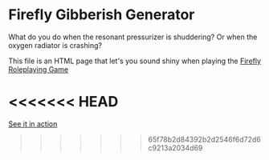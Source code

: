 # Firefly Gibberish Generator

What do you do when the resonant pressurizer is shuddering? Or when the oxygen radiator is crashing?

This file is an HTML page that let's you sound shiny when playing the [Firefly Roleplaying Game](http://www.drivethrurpg.com/product/128012/Firefly-RolePlaying-Game-Corebook?affiliate_id=144937)

<<<<<<< HEAD
=======
[See it in action](http://amazingrando.github.io/firefly-gibberish/)
>>>>>>> 65f78b2d84392b2d2546f6d72d6c9213a2034d69
